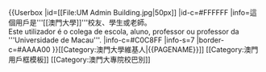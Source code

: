 {{Userbox
  |id=[[File:UM Admin Building.jpg|50px]]
  |id-c=#FFFFFF
  |info=這個用戶是'''[[澳門大學]]'''校友、學生或老師。<br>Este utilizador é o colega de escola, aluno, professor ou professor da '''Universidade de Macau'''.
  |info-c=#C0C8FF
  |info-s=7
  |border-c=#AAAA00
}}<includeonly>[[Category:澳門大學維基人|{{PAGENAME}}]]</includeonly><noinclude>
[[Category:澳門用戶框模板]]
</noinclude>
[[Category:澳門大專院校巴別]]
